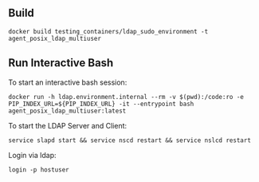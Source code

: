 
## Build
```
docker build testing_containers/ldap_sudo_environment -t agent_posix_ldap_multiuser
```

## Run Interactive Bash
To start an interactive bash session:
```
docker run -h ldap.environment.internal --rm -v $(pwd):/code:ro -e PIP_INDEX_URL=${PIP_INDEX_URL} -it --entrypoint bash agent_posix_ldap_multiuser:latest
```
To start the LDAP Server and Client:
```
service slapd start && service nscd restart && service nslcd restart
```
Login via ldap:
```
login -p hostuser
```